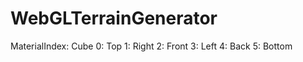 # WebGLTerrainGenerator




MaterialIndex: Cube
0: Top
1: Right
2: Front
3: Left
4: Back
5: Bottom


